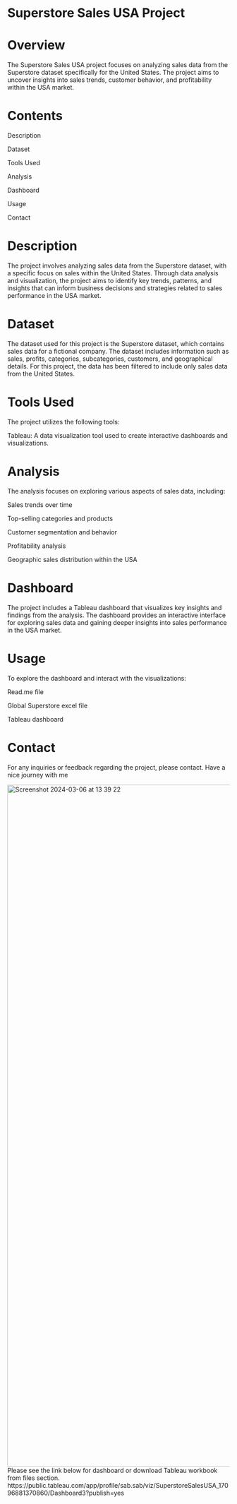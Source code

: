 


# Superstore Sales USA Project

# Overview
The Superstore Sales USA project focuses on analyzing sales data from the Superstore dataset specifically for the United States. The project aims to uncover insights into sales trends, customer behavior, and profitability within the USA market.

# Contents
Description

Dataset

Tools Used

Analysis

Dashboard

Usage

Contact

# Description
The project involves analyzing sales data from the Superstore dataset, with a specific focus on sales within the United States. Through data analysis and visualization, the project aims to identify key trends, patterns, and insights that can inform business decisions and strategies related to sales performance in the USA market.

# Dataset
The dataset used for this project is the Superstore dataset, which contains sales data for a fictional company. The dataset includes information such as sales, profits, categories, subcategories, customers, and geographical details. For this project, the data has been filtered to include only sales data from the United States.

# Tools Used
The project utilizes the following tools:

Tableau: A data visualization tool used to create interactive dashboards and visualizations.

# Analysis
The analysis focuses on exploring various aspects of sales data, including:

Sales trends over time

Top-selling categories and products

Customer segmentation and behavior

Profitability analysis

Geographic sales distribution within the USA

# Dashboard
The project includes a Tableau dashboard that visualizes key insights and findings from the analysis. The dashboard provides an interactive interface for exploring sales data and gaining deeper insights into sales performance in the USA market.

# Usage
To explore the dashboard and interact with the visualizations:

Read.me file

Global Superstore excel file

Tableau dashboard

# Contact

For any inquiries or feedback regarding the project, please contact. 
Have a nice journey with me

<img width="1545" alt="Screenshot 2024-03-06 at 13 39 22" src="https://github.com/SabinaSad/Superstore-Sales-USA-with-Tableau/assets/122239926/8b8a2afd-bf35-4c0f-aca7-5090013627d2">
 Please see the link below for dashboard or download Tableau workbook from files section.
 https://public.tableau.com/app/profile/sab.sab/viz/SuperstoreSalesUSA_17096881370860/Dashboard3?publish=yes

